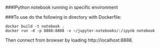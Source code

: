 ###IPython notebook running in specific environment

###To use do the following in directory with Dockerfile:

```
docker build -t notebook .
docker run -d -p 8888:8888 -v ~/jupyter-notebooks/:/ipynb notebook
```

Then connect from browser by loading http://localhost:8888.
